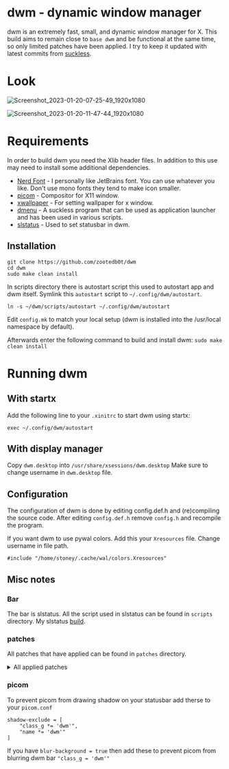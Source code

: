 # dwm - dynamic window manager

dwm is an extremely fast, small, and dynamic window manager for X. This build aims to remain close to `base dwm` and be functional at the same time, so only limited patches have been applied. I try to keep it updated with latest commits from [suckless](https://git.suckless.org/st/).

# Look

![Screenshot_2023-01-20-07-25-49_1920x1080](https://user-images.githubusercontent.com/62596687/213846223-01d98ac4-8a52-42a4-a1ef-afaf0612b346.png)

![Screenshot_2023-01-20-11-47-44_1920x1080](https://user-images.githubusercontent.com/62596687/213862029-809b0d77-6489-4edf-85ee-26449d865cc3.png)

# Requirements

In order to build dwm you need the Xlib header files. In addition to this use may need to install some additional dependencies.

- [Nerd Font](https://github.com/ryanoasis/nerd-fonts) - I personally like JetBrains font. You can use whatever you like. Don't use mono fonts they tend to make icon smaller.
- [picom](https://github.com/yshui/picom) - Compositor for X11 window.
- [xwallpaper](https://github.com/stoeckmann/xwallpaper) - For setting wallpaper for x window.
- [dmenu](https://tools.suckless.org/dmenu/) - A suckless program that can be used as application launcher and has been used in various scripts.
- [slstatus](https://tools.suckless.org/slstatus/) - Used to set statusbar in dwm.

## Installation

```
git clone https://github.com/zootedb0t/dwm
cd dwm
sudo make clean install
```

In scripts directory there is autostart script this used to autostart app and dwm itself. Symlink this `autostart` script to `~/.config/dwm/autostart`.

`ln -s ~/dwm/scripts/autostart ~/.config/dwm/autostart`

Edit `config.mk` to match your local setup (dwm is installed into
the /usr/local namespace by default).

Afterwards enter the following command to build and install dwm: `sudo make clean install`

# Running dwm

## With startx

Add the following line to your `.xinitrc` to start dwm using startx:

`exec ~/.config/dwm/autostart`

## With display manager

Copy `dwm.desktop` into `/usr/share/xsessions/dwm.desktop`
Make sure to change username in `dwm.desktop` file.

## Configuration

The configuration of dwm is done by editing config.def.h and (re)compiling the source code. After editing `config.def.h` remove `config.h` and recompile the program.

If you want dwm to use pywal colors. Add this your `Xresources` file. Change username in file path.

`#include "/home/stoney/.cache/wal/colors.Xresources"`

## Misc notes

### Bar

The bar is slstatus. All the script used in slstatus can be found in `scripts` directory. My slstatus [build](https://github.com/zootedb0t/suckless-tools).

### patches

All patches that have applied can be found in `patches` directory.

<details><summary>All applied patches</summary>
<p>
<li>
<a href="https://github.com/bakkeby/patches/blob/master/dwm/dwm-alpha-systray-6.3.diff"> dwm-alpha-systray
</a> - Add tranparency and systray to bar.
</li>

<li>
<a href="https://dwm.suckless.org/patches/center/">dwm-center 
</a> - Center client to current window.
</li>

<li>
<a href="https://github.com/bakkeby/patches/blob/master/dwm/dwm-cfacts-vanitygaps-6.3.diff">dwm-cfacts-vanitygaps</a>  - This patch differentiates between inner and outer gaps as well as
horizontal and vertical gaps.
</li>

<li>
<a href="https://dwm.suckless.org/patches/cyclelayouts/">dwm-cyclelayouts</a> - Cycles through all avaiable layouts.
</li>

<li>
<a href="https://github.com/bakkeby/patches/blob/master/dwm/dwm-fullscreen-compilation-6.3.diff dwm-fullscreen-compilation-6.3.diff">dwm-fullscreen-compilation</a> - Fullscreen and acutal fullscreen patch.
</li>

<li>
<a href="https://dwm.suckless.org/patches/inplacerotate/">dwm-inplacerotate</a> - This patch provides keybindings to perform 'in place' rotations.
</li>

<li>
<a href="https://dwm.suckless.org/patches/moveresize/">dwm-moveresize</a> - This changes allows you to move and resize dwm's clients using keyboard bindings.
</li>

<li>
<a href="https://dwm.suckless.org/patches/pertag/">dwm-pertag</a> - This patch keeps layout, mwfact, barpos and nmaster per tag.
</li>

<li>
<a href="https://dwm.suckless.org/patches/reorganizetags/">dwm-reorganizetags</a> - Shifts all clients per tag to leftmost unoccupied tags.
</li>

<li>
<a href="https://dwm.suckless.org/patches/status2d/">dwm-status2d</a> - Status2d allows colors and rectangle drawing in your DWM status bar.
</li>

<li>
<a href="https://dwm.suckless.org/patches/statuspadding/>dwm-statuspadding">dwm-statuspadding</a> - This makes the amount of horizontal and vertical padding in the status bar into configurable options.
</li>

<li>
<a href="https://dwm.suckless.org/patches/swallow/">dwm-swallow</a> - Clients marked with isterminal in config.h swallow a window opened by any child process.
</li>

<li>
<a href="https://dwm.suckless.org/patches/xrdb/">dwm-xrdb</a> - Allows dwm to read colors from xrdb (.Xresources) at run time.
</li>

</p>
</details>

### picom

To prevent picom from drawing shadow on your statusbar add therse to your `picom.conf`

```
shadow-exclude = [
    "class_g *= 'dwm'",
    "name *= 'dwm'"
]
```

If you have `blur-background = true` then add these to prevent picom from blurring dwm bar `"class_g = 'dwm'"`
